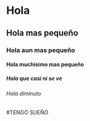 # Hola
## Hola mas pequeño
### Hola aun mas pequeño
#### Hola muchisimo mas pequeño
##### Hola que casi ni se ve
###### Hola diminuto
#TENGO SUEÑO
